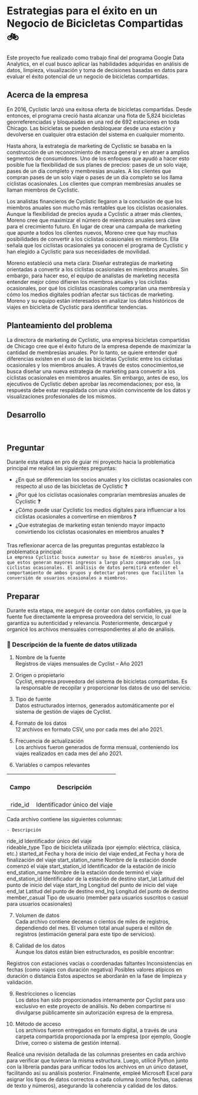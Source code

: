 # Estrategias para el éxito en un Negocio de Bicicletas Compartidas :bike:
Este proyecto fue realizado como trabajo final del programa Google Data Analytics, en el cual busco aplicar las habilidades adquiridas en análisis de datos, limpieza, visualización y toma de decisiones basadas en datos para evaluar el éxito potencial de un negocio de bicicletas compartidas.


## Acerca de la empresa
En 2016, Cyclistic lanzó una exitosa oferta de bicicletas compartidas. Desde entonces, el programa creció hasta alcanzar una flota de 5,824 bicicletas georreferenciadas y bloqueadas en una red de 692 estaciones en toda Chicago. Las bicicletas se pueden desbloquear desde una estación y devolverse en cualquier otra estación del sistema en cualquier momento.

Hasta ahora, la estrategia de marketing de Cyclistic se basaba en la construcción de un reconocimiento de marca general y en atraer a amplios segmentos de consumidores. Uno de los enfoques que ayudó a hacer esto posible fue la flexibilidad de sus planes de precios: pases de un solo viaje, pases de un día completo y membresías anuales. A los clientes que compran pases de un solo viaje o pases de un día completo se los llama ciclistas ocasionales. Los clientes que compran membresías anuales se llaman miembros de Cyclistic.

Los analistas financieros de Cyclistic llegaron a la conclusión de que los miembros anuales son mucho más rentables que los ciclistas ocasionales. Aunque la flexibilidad de precios ayuda a Cyclistic a atraer más clientes, Moreno cree que maximizar el número de miembros anuales será clave para el crecimiento futuro. En lugar de crear una campaña de marketing que apunte a todos los clientes nuevos, Moreno cree que hay muchas posibilidades de convertir a los ciclistas ocasionales en miembros. Ella señala que los ciclistas ocasionales ya conocen el programa de Cyclistic y han elegido a Cyclistic para sus necesidades de movilidad.

Moreno estableció una meta clara: Diseñar estrategias de marketing orientadas a convertir a los ciclistas ocasionales en miembros anuales. Sin embargo, para hacer eso, el equipo de analistas de marketing necesita entender mejor cómo difieren los miembros anuales y los ciclistas ocasionales, por qué los ciclistas ocasionales comprarían una membresía y cómo los medios digitales podrían afectar sus tácticas de marketing. Moreno y su equipo están interesados en analizar los datos históricos de viajes en bicicleta de Cyclistic para identificar tendencias.


## Planteamiento del problema
La directora de marketing de Cyclistic, una empresa bicicletas compartidas de Chicago cree que el éxito futuro de la empresa depende de maximizar la cantidad de membresías anuales. Por lo tanto, se quiere entender qué diferencias existen en el uso de las bicicletas Cyclistic entre los ciclistas ocasionales y los miembros anuales. A través de estos conocimientos,se busca diseñar una nueva estrategia de marketing para convertir a los ciclistas ocasionales en miembros anuales. Sin embargo, antes de eso, los ejecutivos de Cyclistic deben aprobar las recomendaciones; por eso, la respuesta debe estar respaldada con una visión convincente de los datos y visualizaciones profesionales de los mismos.

## Desarrollo
<br>

## Preguntar
Durante esta etapa en pro de guiar mi proyecto hacia la problematica principal me realicé las siguientes preguntas: 
- ¿En qué se diferencian los socios anuales y los ciclistas ocasionales con respecto al uso de las bicicletas de Cyclistic :question: 
- ¿Por qué los ciclistas ocasionales comprarían membresías anuales de Cyclistic :question:  
- ¿Cómo puede usar Cyclistic los medios digitales para influenciar a los ciclistas ocasionales a convertirse en miembros :question:  
- ¿Que estrategias de marketing estan teniendo mayor impacto convirtiendo los ciclistas ocasionales en miembros anuales :question:

Tras reflexionar acerca de las preguntas preguntas establezco la problematica principal:  
`La empresa Cyclistic busca aumentar su base de miembros anuales, ya que estos generan mayores ingresos a largo plazo comparado con los ciclistas ocasionales. El análisis de datos permitirá entender el comportamiento de ambos grupos y detectar patrones que faciliten la conversión de usuarios ocasionales a miembros.`
 

## Preparar
Durante esta etapa, me aseguré de contar con datos confiables, ya que la fuente fue directamente la empresa proveedora del servicio, lo cual garantiza su autenticidad y relevancia. Posteriormente, descargué y organicé los archivos mensuales correspondientes al año de análisis.

### 📄 Descripción de la fuente de datos utilizada
1. Nombre de la fuente  
Registros de viajes mensuales de Cyclist – Año 2021

2. Origen o propietario  
Cyclist, empresa proveedora del sistema de bicicletas compartidas. Es la responsable de recopilar y proporcionar los datos de uso del servicio.

3. Tipo de fuente  
Datos estructurados internos, generados automáticamente por el sistema de gestión de viajes de Cyclist.

4. Formato de los datos  
12 archivos en formato CSV, uno por cada mes del año 2021.

5. Frecuencia de actualización  
Los archivos fueron generados de forma mensual, conteniendo los viajes realizados en cada mes del año 2021.

6. Variables o campos relevantes

<table>
<tr>
<td>
	<div align="center">
	<h4 align="center">Campo</h4>
	</div>
</td> 
<td>
	<div align="center">
	<h4 align="center">Descripción</h4>
	</div>
</td> 
</tr>
<tr>
<td>
	<div align="center">
	ride_id
	</div>
</td> 
<td>
	<div align="center">
	Identificador único del viaje
	</div>
</td> 
</tr>
</table>


Cada archivo contiene las siguientes columnas:

	- Descripción
ride_id	        Identificador único del viaje  
rideable_type	  Tipo de bicicleta utilizada (por ejemplo: eléctrica, clásica, etc.)
started_at	     Fecha y hora de inicio del viaje
ended_at	       Fecha y hora de finalización del viaje
start_station_name	Nombre de la estación donde comenzó el viaje
start_station_id	Identificador de la estación de inicio
end_station_name	Nombre de la estación donde terminó el viaje
end_station_id	Identificador de la estación de destino
start_lat	Latitud del punto de inicio del viaje
start_lng	Longitud del punto de inicio del viaje
end_lat	Latitud del punto de destino
end_lng	Longitud del punto de destino
member_casual	Tipo de usuario (member para usuarios suscritos o casual para usuarios ocasionales)  

7. Volumen de datos  
Cada archivo contiene decenas o cientos de miles de registros, dependiendo del mes. El volumen total anual supera el millón de registros (estimación general para este tipo de servicios).

8. Calidad de los datos  
Aunque los datos están bien estructurados, es posible encontrar:

Registros con estaciones vacías o coordenadas faltantes
Inconsistencias en fechas (como viajes con duración negativa)
Posibles valores atípicos en duración o distancia
Estos aspectos se abordarán en la fase de limpieza y validación.

9. Restricciones o licencias  
Los datos han sido proporcionados internamente por Cyclist para uso exclusivo en este proyecto de análisis.
No deben compartirse ni divulgarse públicamente sin autorización expresa de la empresa.

10. Método de acceso  
Los archivos fueron entregados en formato digital, a través de una carpeta compartida proporcionada por la empresa (por ejemplo, Google Drive, correo o sistema de gestión interna).

Realicé una revisión detallada de las columnas presentes en cada archivo para verificar que tuvieran la misma estructura. Luego, utilicé Python junto con la librería pandas para unificar todos los archivos en un único dataset, facilitando así su análisis posterior. Finalmente, empleé Microsoft Excel para asignar los tipos de datos correctos a cada columna (como fechas, cadenas de texto y números), asegurando la coherencia y calidad de los datos.
